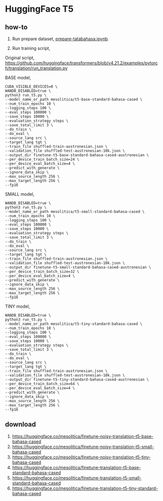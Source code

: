 # HuggingFace T5

## how-to

1. Run prepare dataset, [prepare-tatabahasa.ipynb](prepare-tatabahasa.ipynb).

2. Run training script,

Original script, https://github.com/huggingface/transformers/blob/v4.21.2/examples/pytorch/translation/run_translation.py

BASE model,
```
CUDA_VISIBLE_DEVICES=0 \
WANDB_DISABLED=true \
python3 run_t5.py \
--model_name_or_path mesolitica/t5-base-standard-bahasa-cased \
--num_train_epochs 10 \
--logging_steps 100 \
--eval_steps 100000 \
--save_steps 10000 \
--evaluation_strategy steps \
--save_total_limit 3 \
--do_train \
--do_eval \
--source_lang src \
--target_lang tgt \
--train_file shuffled-train-austronesian.json \
--validation_file shuffled-test-austronesian-10k.json \
--output_dir finetune-t5-base-standard-bahasa-cased-austronesian \
--per_device_train_batch_size=24 \
--per_device_eval_batch_size=4 \
--predict_with_generate \
--ignore_data_skip \
--max_source_length 256 \
--max_target_length 256 \
--fp16
```

SMALL model,
```
WANDB_DISABLED=true \
python3 run_t5.py \
--model_name_or_path mesolitica/t5-small-standard-bahasa-cased \
--num_train_epochs 10 \
--logging_steps 100 \
--eval_steps 100000 \
--save_steps 10000 \
--evaluation_strategy steps \
--save_total_limit 3 \
--do_train \
--do_eval \
--source_lang src \
--target_lang tgt \
--train_file shuffled-train-austronesian.json \
--validation_file shuffled-test-austronesian-10k.json \
--output_dir finetune-t5-small-standard-bahasa-cased-austronesian \
--per_device_train_batch_size=32 \
--per_device_eval_batch_size=4 \
--predict_with_generate \
--ignore_data_skip \
--max_source_length 256 \
--max_target_length 256 \
--fp16
```

TINY model,
```
WANDB_DISABLED=true \
python3 run_t5.py \
--model_name_or_path mesolitica/t5-tiny-standard-bahasa-cased \
--num_train_epochs 10 \
--logging_steps 100 \
--eval_steps 100000 \
--save_steps 10000 \
--evaluation_strategy steps \
--save_total_limit 3 \
--do_train \
--do_eval \
--source_lang src \
--target_lang tgt \
--train_file shuffled-train-austronesian.json \
--validation_file shuffled-test-austronesian-10k.json \
--output_dir finetune-t5-tiny-standard-bahasa-cased-austronesian \
--per_device_train_batch_size=64 \
--per_device_eval_batch_size=4 \
--predict_with_generate \
--ignore_data_skip \
--max_source_length 256 \
--max_target_length 256 \
--fp16
```

## download

1. https://huggingface.co/mesolitica/finetune-noisy-translation-t5-base-bahasa-cased
2. https://huggingface.co/mesolitica/finetune-noisy-translation-t5-small-bahasa-cased
3. https://huggingface.co/mesolitica/finetune-noisy-translation-t5-tiny-bahasa-cased
4. https://huggingface.co/mesolitica/finetune-translation-t5-base-standard-bahasa-cased
5. https://huggingface.co/mesolitica/finetune-translation-t5-small-standard-bahasa-cased
6. https://huggingface.co/mesolitica/finetune-translation-t5-tiny-standard-bahasa-cased